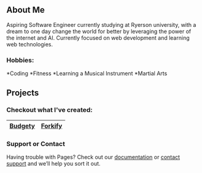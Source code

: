 ## About Me

Aspiring Software Engineer currently studying at Ryerson university, with a dream to one day change the world for better by leveraging the power of the internet and AI. Currently focused on web development and learning web technologies.

### Hobbies:
*Coding 
*Fitness
*Learning a Musical Instrument
*Martial Arts

## Projects

### Checkout what I've created:

[Budgety](/Budgety/index.html) | [Forkify](/forkify/index.html)
------------------------------ | ------------------------------


### Support or Contact

Having trouble with Pages? Check out our [documentation](https://help.github.com/categories/github-pages-basics/) or [contact support](https://github.com/contact) and we’ll help you sort it out.
